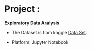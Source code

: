 # Project :
   **Exploratory Data Analysis**
   - The Dataset is from kaggle [Data Set](https://www.kaggle.com/datasets/meirnizri/covid19-dataset).
   + Platform: Jupyter Notebook
